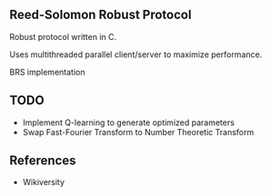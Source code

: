 ## Reed-Solomon Robust Protocol

Robust protocol written in C.

Uses multithreaded parallel client/server to maximize performance.

BRS implementation

## TODO
- Implement Q-learning to generate optimized parameters
- Swap Fast-Fourier Transform to Number Theoretic Transform

## References
- Wikiversity
